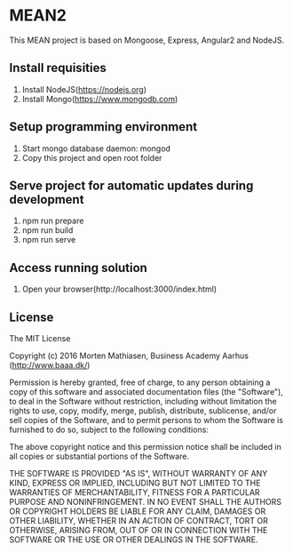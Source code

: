 # MEAN2

This MEAN project is based on Mongoose, Express, Angular2 and NodeJS. 

## Install requisities
1. Install NodeJS(https://nodejs.org)
2. Install Mongo(https://www.mongodb.com)

## Setup programming environment
1. Start mongo database daemon: mongod
2. Copy this project and open root folder

## Serve project for automatic updates during development
1. npm run prepare
2. npm run build
3. npm run serve

## Access running solution
1. Open your browser(http://localhost:3000/index.html)


## License

The MIT License

Copyright (c) 2016 Morten Mathiasen, Business Academy Aarhus (http://www.baaa.dk/)

Permission is hereby granted, free of charge, to any person obtaining a copy
of this software and associated documentation files (the "Software"), to deal
in the Software without restriction, including without limitation the rights
to use, copy, modify, merge, publish, distribute, sublicense, and/or sell
copies of the Software, and to permit persons to whom the Software is
furnished to do so, subject to the following conditions:

The above copyright notice and this permission notice shall be included in
all copies or substantial portions of the Software.

THE SOFTWARE IS PROVIDED "AS IS", WITHOUT WARRANTY OF ANY KIND, EXPRESS OR
IMPLIED, INCLUDING BUT NOT LIMITED TO THE WARRANTIES OF MERCHANTABILITY,
FITNESS FOR A PARTICULAR PURPOSE AND NONINFRINGEMENT. IN NO EVENT SHALL THE
AUTHORS OR COPYRIGHT HOLDERS BE LIABLE FOR ANY CLAIM, DAMAGES OR OTHER
LIABILITY, WHETHER IN AN ACTION OF CONTRACT, TORT OR OTHERWISE, ARISING FROM,
OUT OF OR IN CONNECTION WITH THE SOFTWARE OR THE USE OR OTHER DEALINGS IN
THE SOFTWARE.
